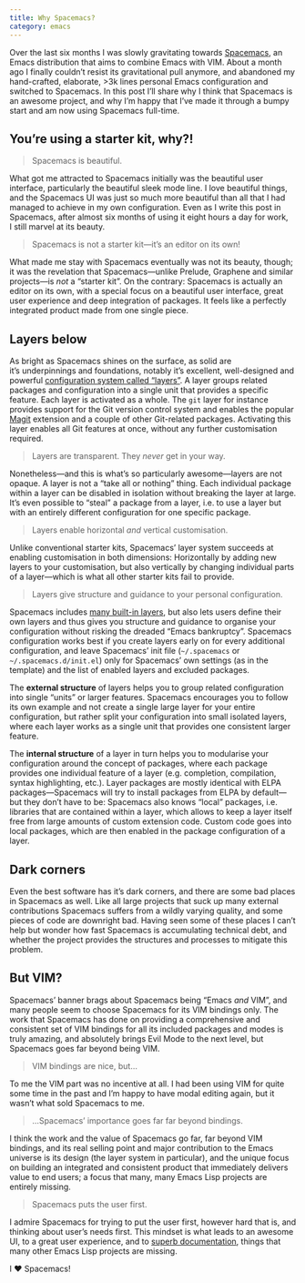 ```yaml
---
title: Why Spacemacs?
category: emacs
---
```


Over the last six months I was slowly gravitating towards [Spacemacs][], an
Emacs distribution that aims to combine Emacs with VIM.  About a month ago
I finally couldn’t resist its gravitational pull anymore, and abandoned my
hand-crafted, elaborate, >3k lines personal Emacs configuration and switched to
Spacemacs.  In this post I’ll share why I think that Spacemacs is an awesome
project, and why I’m happy that I’ve made it through a bumpy start and am now
using Spacemacs full-time.

<!--more-->

[Spacemacs]: http://spacemacs.org

## You’re using a starter kit, why⁈ ##

> Spacemacs is beautiful.

What got me attracted to Spacemacs initially was the beautiful user interface,
particularly the beautiful sleek mode line.  I love beautiful things, and the
Spacemacs UI was just so much more beautiful than all that I had managed to
achieve in my own configuration.  Even as I write this post in Spacemacs, after
almost six months of using it eight hours a day for work, I still marvel at its
beauty.

> Spacemacs is not a starter kit—it’s an editor on its own!

What made me stay with Spacemacs eventually was not its beauty, though; it was
the revelation that Spacemacs—unlike Prelude, Graphene and similar projects—is
*not* a “starter kit”.  On the contrary: Spacemacs is actually an editor on its
own, with a special focus on a beautiful user interface, great user experience
and deep integration of packages.  It feels like a perfectly integrated product
made from one single piece.

## Layers below ##

As bright as Spacemacs shines on the surface, as solid are it’s underpinnings
and foundations, notably it’s excellent, well-designed and powerful
[configuration system called “layers”][layers].  A layer groups related packages
and configuration into a single unit that provides a specific feature.  Each
layer is activated as a whole.  The `git` layer for instance provides support
for the Git version control system and enables the popular [Magit][] extension
and a couple of other Git-related packages.  Activating this layer enables all
Git features at once, without any further customisation required.

> Layers are transparent.  They _never_ get in your way.

Nonetheless—and this is what’s so particularly awesome—layers are not opaque.
A layer is not a “take all or nothing” thing.  Each individual package within a
layer can be disabled in isolation without breaking the layer at large.
It’s even possible to “steal” a package from a layer, i.e. to use a layer but
with an entirely different configuration for one specific package.

> Layers enable horizontal *and* vertical customisation.

Unlike conventional starter kits, Spacemacs’ layer system succeeds at enabling
customisation in both dimensions: Horizontally by adding new layers to your
customisation, but also vertically by changing individual parts of a layer—which
is what all other starter kits fail to provide.

> Layers give structure and guidance to your personal configuration.

Spacemacs includes [many built-in layers][built-in-layers], but also lets users
define their own layers and thus gives you structure and guidance to organise
your configuration without risking the dreaded “Emacs bankruptcy”.  Spacemacs
configuration works best if you create layers early on for every additional
configuration, and leave Spacemacs’ init file (`~/.spacemacs` or
`~/.spacemacs.d/init.el`) only for Spacemacs’ own settings (as in the template)
and the list of enabled layers and excluded packages.

The **external structure** of layers helps you to group related configuration
into single “units” or larger features.  Spacemacs encourages you to follow its
own example and not create a single large layer for your entire configuration,
but rather split your configuration into small isolated layers, where each layer
works as a single unit that provides one consistent larger feature.

The **internal structure** of a layer in turn helps you to modularise your
configuration around the concept of packages, where each package provides one
individual feature of a layer (e.g. completion, compilation, syntax
highlighting, etc.).  Layer packages are mostly identical with ELPA
packages—Spacemacs will try to install packages from ELPA by default—but they
don’t have to be: Spacemacs also knows “local” packages, i.e. libraries that are
contained within a layer, which allows to keep a layer itself free from large
amounts of custom extension code.  Custom code goes into local packages, which
are then enabled in the package configuration of a layer.

[Magit]: http://magit.vc
[evil-magit]: https://github.com/justbur/evil-magit
[built-in-layers]: http://spacemacs.org/layers/LAYERS.html
[layers]: http://spacemacs.org/doc/LAYERS.html

## Dark corners ##

Even the best software has it’s dark corners, and there are some bad places in
Spacemacs as well.  Like all large projects that suck up many external
contributions Spacemacs suffers from a wildly varying quality, and some pieces
of code are downright bad.  Having seen some of these places I can’t help but
wonder how fast Spacemacs is accumulating technical debt, and whether the
project provides the structures and processes to mitigate this problem.

## But VIM? ##

Spacemacs’ banner brags about Spacemacs being “Emacs *and* VIM”, and many people
seem to choose Spacemacs for its VIM bindings only.  The work that Spacemacs has
done on providing a comprehensive and consistent set of VIM bindings for all
its included packages and modes is truly amazing, and absolutely brings Evil
Mode to the next level, but Spacemacs goes far beyond being VIM.

> VIM bindings are nice, but…

To me the VIM part was no incentive at all.  I had been using VIM for quite some
time in the past and I’m happy to have modal editing again, but it wasn’t what
sold Spacemacs to me.

> …Spacemacs’ importance goes far far beyond bindings.

I think the work and the value of Spacemacs go far, far beyond VIM bindings, and
its real selling point and major contribution to the Emacs universe is its
design (the layer system in particular), and the unique focus on building an
integrated and consistent product that immediately delivers value to end users;
a focus that many, many Emacs Lisp projects are entirely missing.

> Spacemacs puts the user first.

I admire Spacemacs for trying to put the user first, however hard that is, and
thinking about user’s needs first.  This mindset is what leads to an awesome UI,
to a great user experience, and to [superb documentation][docs], things that
many other Emacs Lisp projects are missing.

I ❤️ Spacemacs!

[docs]: http://spacemacs.org/doc/DOCUMENTATION.html
